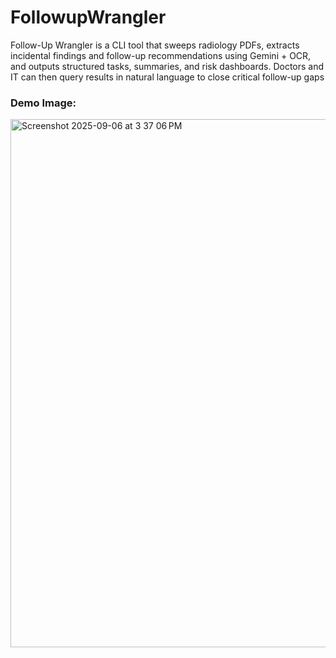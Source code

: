 # FollowupWrangler
Follow-Up Wrangler is a CLI tool that sweeps radiology PDFs, extracts incidental findings and follow-up recommendations using Gemini + OCR, and outputs structured tasks, summaries, and risk dashboards. Doctors and IT can then query results in natural language to close critical follow-up gaps

### Demo Image:
<img width="1416" height="845" alt="Screenshot 2025-09-06 at 3 37 06 PM" src="https://github.com/user-attachments/assets/2f239e42-4f2c-4ea1-8b84-8a3e027f558e" />

